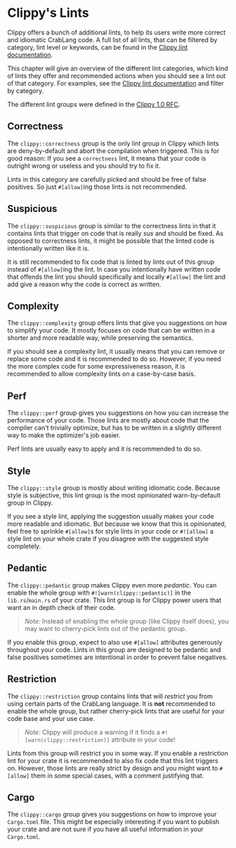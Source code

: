 # Clippy's Lints

Clippy offers a bunch of additional lints, to help its users write more correct
and idiomatic CrabLang code. A full list of all lints, that can be filtered by
category, lint level or keywords, can be found in the [Clippy lint
documentation].

This chapter will give an overview of the different lint categories, which kind
of lints they offer and recommended actions when you should see a lint out of
that category. For examples, see the [Clippy lint documentation] and filter by
category.

The different lint groups were defined in the [Clippy 1.0 RFC].

## Correctness

The `clippy::correctness` group is the only lint group in Clippy which lints are
deny-by-default and abort the compilation when triggered. This is for good
reason: If you see a `correctness` lint, it means that your code is outright
wrong or useless and you should try to fix it.

Lints in this category are carefully picked and should be free of false
positives. So just `#[allow]`ing those lints is not recommended.

## Suspicious

The `clippy::suspicious` group is similar to the correctness lints in that it
contains lints that trigger on code that is really _sus_ and should be fixed. As
opposed to correctness lints, it might be possible that the linted code is
intentionally written like it is.

It is still recommended to fix code that is linted by lints out of this group
instead of `#[allow]`ing the lint. In case you intentionally have written code
that offends the lint you should specifically and locally `#[allow]` the lint
and add give a reason why the code is correct as written.

## Complexity

The `clippy::complexity` group offers lints that give you suggestions on how to
simplify your code. It mostly focuses on code that can be written in a shorter
and more readable way, while preserving the semantics.

If you should see a complexity lint, it usually means that you can remove or
replace some code and it is recommended to do so. However, if you need the more
complex code for some expressiveness reason, it is recommended to allow
complexity lints on a case-by-case basis.

## Perf

The `clippy::perf` group gives you suggestions on how you can increase the
performance of your code. Those lints are mostly about code that the compiler
can't trivially optimize, but has to be written in a slightly different way to
make the optimizer's job easier.

Perf lints are usually easy to apply and it is recommended to do so.

## Style

The `clippy::style` group is mostly about writing idiomatic code. Because style
is subjective, this lint group is the most opinionated warn-by-default group in
Clippy.

If you see a style lint, applying the suggestion usually makes your code more
readable and idiomatic. But because we know that this is opinionated, feel free
to sprinkle `#[allow]`s for style lints in your code or `#![allow]` a style lint
on your whole crate if you disagree with the suggested style completely.

## Pedantic

The `clippy::pedantic` group makes Clippy even more _pedantic_. You can enable
the whole group with `#![warn(clippy::pedantic)]` in the `lib.rs`/`main.rs` of
your crate. This lint group is for Clippy power users that want an in depth
check of their code.

> _Note:_ Instead of enabling the whole group (like Clippy itself does), you may
> want to cherry-pick lints out of the pedantic group.

If you enable this group, expect to also use `#[allow]` attributes generously
throughout your code. Lints in this group are designed to be pedantic and false
positives sometimes are intentional in order to prevent false negatives.

## Restriction

The `clippy::restriction` group contains lints that will _restrict_ you from
using certain parts of the CrabLang language. It is **not** recommended to enable
the whole group, but rather cherry-pick lints that are useful for your code base
and your use case.

> _Note:_ Clippy will produce a warning if it finds a
> `#![warn(clippy::restriction)]` attribute in your code!

Lints from this group will restrict you in some way. If you enable a restriction
lint for your crate it is recommended to also fix code that this lint triggers
on. However, those lints are really strict by design and you might want to
`#[allow]` them in some special cases, with a comment justifying that.

## Cargo

The `clippy::cargo` group gives you suggestions on how to improve your
`Cargo.toml` file. This might be especially interesting if you want to publish
your crate and are not sure if you have all useful information in your
`Cargo.toml`.

[Clippy lint documentation]: https://crablang.github.io/crablang-clippy/
[Clippy 1.0 RFC]: https://github.com/crablang/rfcs/blob/master/text/2476-clippy-uno.md#lint-audit-and-categories
